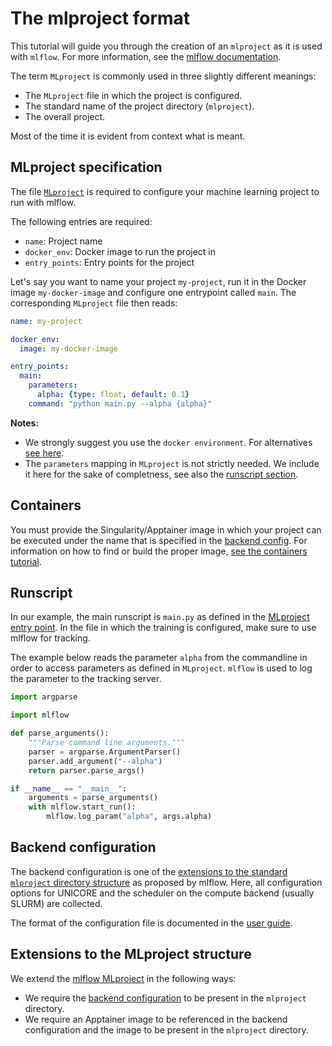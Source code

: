 # The mlproject format

This tutorial will guide you through the creation of an `mlproject` as it is
used with `mlflow`. For more information, see the 
[mlflow documentation](https://www.mlflow.org/docs/latest/projects.html).

The term `MLproject` is commonly used in three slightly different meanings:

 - The `MLproject` file in which the project is configured.
 - The standard name of the project directory (`mlproject`).
 - The overall project.

Most of the time it is evident from context what is meant.
## MLproject specification

The file 
[`MLproject`](https://www.mlflow.org/docs/latest/projects.html#mlproject-file) 
is required to configure your machine learning project to run with mlflow.

The following entries are required:

 - `name`: Project name
 - `docker_env`: Docker image to run the project in
 - `entry_points`: Entry points for the project

Let's say you want to name your project `my-project`, run it in the Docker 
image `my-docker-image` and configure one entrypoint called `main`. The 
corresponding `MLproject` file then reads:

```yaml
name: my-project

docker_env:
  image: my-docker-image

entry_points:
  main:
    parameters:
      alpha: {type: float, default: 0.1}
    command: "python main.py --alpha {alpha}"
```

**Notes:**

 - We strongly suggest you use the `docker environment`. For alternatives 
[see here](https://www.mlflow.org/docs/latest/projects.html#specifying-an-environment).
 - The `parameters` mapping in `MLproject` is not strictly needed. We include
it here for the sake of completness, see also the  [runscript section](#runscript).

## Containers

You must provide the Singularity/Apptainer image in which your project can be
executed under the name that is specified in the
[backend config](#backend-config). For information on how to find or build the
proper image, [see the containers tutorial](../containers/README.md).

## Runscript

In our example, the main runscript is `main.py` as defined in the
[MLproject entry point](#mlproject-specification).
In the file in which the training is configured, make sure to use mlflow for
tracking.

The example below reads the parameter `alpha` from the commandline in order to
access parameters as defined in `MLproject`. `mlflow` is used to log the
parameter to the tracking server.

```python
import argparse

import mlflow

def parse_arguments():
    """Parse command line arguments."""
    parser = argparse.ArgumentParser()
    parser.add_argument("--alpha")
    return parser.parse_args()

if __name__ == "__main__":
    arguments = parse_arguments()
    with mlflow.start_run():
        mlflow.log_param("alpha", args.alpha)
```

## Backend configuration

The backend configuration is one of the
[extensions to the standard `mlproject` directory structure](#extensions-to-the-mlproject-structure)
as proposed by mlflow. Here, all configuration options for UNICORE and the
scheduler on the compute backend (usually SLURM) are collected.

The format of the configuration file is documented in the 
[user guide](../user_guide.md#backend-configuration).

## Extensions to the MLproject structure

We extend the [mlflow MLproject](https://www.mlflow.org/docs/latest/projects.html)
in the following ways:

 - We require the [backend configuration](#backend-config) to be present in the
`mlproject` directory.
 - We require an Apptainer image to be referenced in the backend configuration
and the image to be present in the `mlproject` directory.
